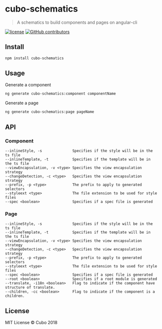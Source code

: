 # cubo-schematics

> A schematics to build components and pages on angular-cli

[![license](https://img.shields.io/github/license/cubonetwork/cubo-schematics.svg)](./license.md)
[![GitHub contributors](https://img.shields.io/github/contributors/cubonetwork/cubo-schematics.svg)](https://github.com/cubonetwork/cubo-schematics/graphs/contributors)

## Install

```sh
npm install cubo-schematics
```

## Usage

Generate a component

```sh
ng generate cubo-schematics:component componentName
```

Generate a page

```sh
ng generate cubo-schematics:page pageName
```

## API

### Component

```text
--inlineStyle, -s              Specifies if the style will be in the ts file
--inlineTemplate, -t           Specifies if the template will be in the ts file
--viewEncapsulation, -v <type> Specifies the view encapsulation strategy
--changeDetection, -c <type>   Specifies the view encapsulation strategy
--prefix, -p <type>            The prefix to apply to generated selectors
--styleext <type>              The file extension to be used for style files
--spec <boolean>               Specifies if a spec file is generated
```

### Page

```text
--inlineStyle, -s              Specifies if the style will be in the ts file
--inlineTemplate, -t           Specifies if the template will be in the ts file
--viewEncapsulation, -v <type> Specifies the view encapsulation strategy
--changeDetection, -c <type>   Specifies the view encapsulation strategy
--prefix, -p <type>            The prefix to apply to generated selectors
--styleext <type>              The file extension to be used for style files
--spec <boolean>               Specifies if a spec file is generated
--root <boolean>               Specifies if a root module is generated
--translate, -i18n <boolean>   Flag to indicate if the component have structure of translate.
--children, -cc <boolean>      Flag to indicate if the component is a children.
```

## License

MIT License © Cubo 2018
